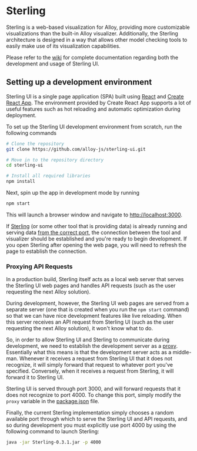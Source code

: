 # Sterling

Sterling is a web-based visualization for Alloy, providing more customizable
visualizations than the built-in Alloy visualizer. Additionally, the Sterling
architecture is designed in a way that allows other model checking tools to
easily make use of its visualization capabilities.

Please refer to the [wiki](https://github.com/alloy-js/sterling-ui/wiki) for 
complete documentation regarding both the development and usage of Sterling UI.

## Setting up a development environment

Sterling UI is a single page application (SPA) built using 
[React](https://reactjs.org/) and 
[Create React App](https://create-react-app.dev/). The environment provided
by Create React App supports a lot of useful features such as hot reloading and
automatic optimization during deployment.

To set up the Sterling UI development environment from scratch, run the 
following commands

```bash
# Clone the repository
git clone https://github.com/alloy-js/sterling-ui.git

# Move in to the repository directory
cd sterling-ui

# Install all required libraries
npm install
```

Next, spin up the app in development mode by running

```bash
npm start
```

This will launch a browser window and navigate to 
[http://localhost:3000](http://localhost:3000).

If [Sterling](https://github.com/alloy-js/sterling) (or some other tool that
is providing data) is already running and serving data 
[from the correct port](#proxying-api-requests),
the connection between the tool and visualizer should be established and
you're ready to begin development. If you open Sterling after opening the web
page, you will need to refresh the page to establish the connection. 

### Proxying API Requests

In a production build, Sterling itself acts as a local web server that serves
the Sterling UI web pages and handles API requests (such as the user requesting
the next Alloy solution).

During development, however, the Sterling UI web pages are served from a
separate server (one that is created when you run the `npm start` command) so
that we can have nice development features like live reloading. When this server
receives an API request from Sterling UI (such as the user requesting the next
Alloy solution), it won't know what to do.

So, in order to allow Sterling UI and Sterling to communicate during development,
we need to establish the development server as a 
[proxy](https://create-react-app.dev/docs/proxying-api-requests-in-development/).
Essentially what this means is that the development server acts as a middle-man.
Whenever it receives a request from Sterling UI that it does not recognize, it
will simply forward that request to whatever port you've specified. Conversely,
when it receives a request from Sterling, it will forward it to Sterling UI.

Sterling UI is served through port 3000, and will forward requests that it does
not recognize to port 4000. To change this port, simply modify the `proxy`
variable in the [package.json](package.json) file.

Finally, the current Sterling implementation simply chooses a random available
port through which to serve the Sterling UI and API requests, and so during
development you must explicitly use port 4000 by using the following command to
launch Sterling:

```bash
java -jar Sterling-0.3.1.jar -p 4000
```
